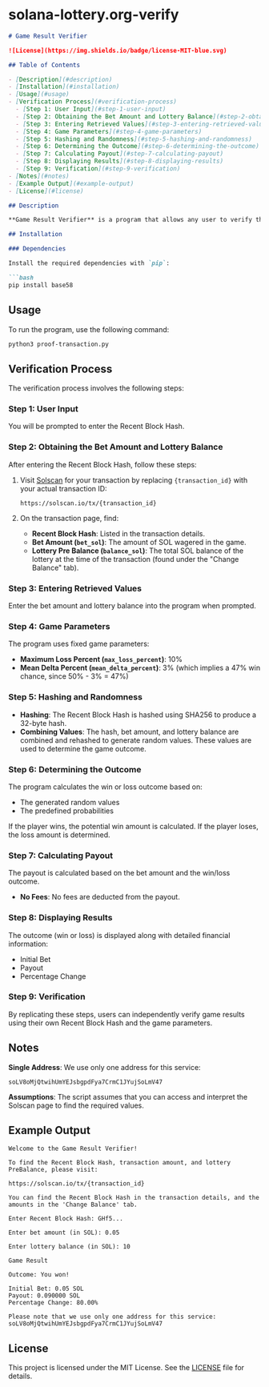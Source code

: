 # solana-lottery.org-verify
```markdown
# Game Result Verifier

![License](https://img.shields.io/badge/license-MIT-blue.svg)

## Table of Contents

- [Description](#description)
- [Installation](#installation)
- [Usage](#usage)
- [Verification Process](#verification-process)
  - [Step 1: User Input](#step-1-user-input)
  - [Step 2: Obtaining the Bet Amount and Lottery Balance](#step-2-obtaining-the-bet-amount-and-lottery-balance)
  - [Step 3: Entering Retrieved Values](#step-3-entering-retrieved-values)
  - [Step 4: Game Parameters](#step-4-game-parameters)
  - [Step 5: Hashing and Randomness](#step-5-hashing-and-randomness)
  - [Step 6: Determining the Outcome](#step-6-determining-the-outcome)
  - [Step 7: Calculating Payout](#step-7-calculating-payout)
  - [Step 8: Displaying Results](#step-8-displaying-results)
  - [Step 9: Verification](#step-9-verification)
- [Notes](#notes)
- [Example Output](#example-output)
- [License](#license)

## Description

**Game Result Verifier** is a program that allows any user to verify the results of a given game. It ensures transparency by enabling users to independently reproduce and confirm game outcomes.

## Installation

### Dependencies

Install the required dependencies with `pip`:

```bash
pip install base58
```

## Usage

To run the program, use the following command:

```bash
python3 proof-transaction.py
```

## Verification Process

The verification process involves the following steps:

### Step 1: User Input

You will be prompted to enter the Recent Block Hash.

### Step 2: Obtaining the Bet Amount and Lottery Balance

After entering the Recent Block Hash, follow these steps:

1. Visit [Solscan](https://solscan.io) for your transaction by replacing `{transaction_id}` with your actual transaction ID:

    ```
    https://solscan.io/tx/{transaction_id}
    ```

2. On the transaction page, find:
    - **Recent Block Hash**: Listed in the transaction details.
    - **Bet Amount (`bet_sol`)**: The amount of SOL wagered in the game.
    - **Lottery Pre Balance (`balance_sol`)**: The total SOL balance of the lottery at the time of the transaction (found under the "Change Balance" tab).

### Step 3: Entering Retrieved Values

Enter the bet amount and lottery balance into the program when prompted.

### Step 4: Game Parameters

The program uses fixed game parameters:

- **Maximum Loss Percent (`max_loss_percent`)**: 10%
- **Mean Delta Percent (`mean_delta_percent`)**: 3% (which implies a 47% win chance, since 50% - 3% = 47%)

### Step 5: Hashing and Randomness

- **Hashing**: The Recent Block Hash is hashed using SHA256 to produce a 32-byte hash.
- **Combining Values**: The hash, bet amount, and lottery balance are combined and rehashed to generate random values. These values are used to determine the game outcome.

### Step 6: Determining the Outcome

The program calculates the win or loss outcome based on:
- The generated random values
- The predefined probabilities

If the player wins, the potential win amount is calculated. If the player loses, the loss amount is determined.

### Step 7: Calculating Payout

The payout is calculated based on the bet amount and the win/loss outcome.

- **No Fees**: No fees are deducted from the payout.

### Step 8: Displaying Results

The outcome (win or loss) is displayed along with detailed financial information:

- Initial Bet
- Payout
- Percentage Change

### Step 9: Verification

By replicating these steps, users can independently verify game results using their own Recent Block Hash and the game parameters.

## Notes

**Single Address**: We use only one address for this service:

```
soLV8oMjQtwihUmYEJsbgpdFya7CrmC1JYujSoLmV47
```

**Assumptions**: The script assumes that you can access and interpret the Solscan page to find the required values.

## Example Output

```plaintext
Welcome to the Game Result Verifier!

To find the Recent Block Hash, transaction amount, and lottery PreBalance, please visit:

https://solscan.io/tx/{transaction_id}

You can find the Recent Block Hash in the transaction details, and the amounts in the 'Change Balance' tab.

Enter Recent Block Hash: GHf5...

Enter bet amount (in SOL): 0.05

Enter lottery balance (in SOL): 10

Game Result

Outcome: You won!

Initial Bet: 0.05 SOL
Payout: 0.090000 SOL
Percentage Change: 80.00%

Please note that we use only one address for this service: soLV8oMjQtwihUmYEJsbgpdFya7CrmC1JYujSoLmV47
```

## License

This project is licensed under the MIT License. See the [LICENSE](LICENSE) file for details.
```
